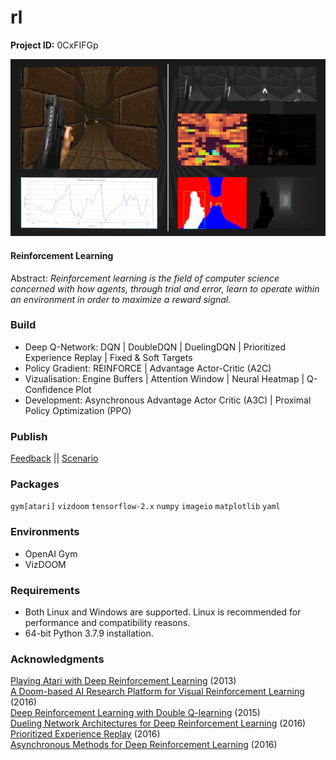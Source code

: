 # rl

**Project ID:** 0CxFIFGp

![alt text](https://github.com/epochlab/rl/blob/main/sample.png)

#### Reinforcement Learning
Abstract: *Reinforcement learning is the field of computer science concerned with how agents, through trial and error, learn to operate within an environment in order to maximize a reward signal.*

### Build
- Deep Q-Network: DQN | DoubleDQN | DuelingDQN | Prioritized Experience Replay | Fixed & Soft Targets
- Policy Gradient: REINFORCE | Advantage Actor-Critic (A2C)
- Vizualisation: Engine Buffers | Attention Window | Neural Heatmap | Q-Confidence Plot
- Development: Asynchronous Advantage Actor Critic (A3C) | Proximal Policy Optimization (PPO)

### Publish
[Feedback](https://vimeo.com/649624495) || [Scenario](https://vimeo.com/649753590)

### Packages
`gym[atari]` `vizdoom` `tensorflow-2.x` `numpy` `imageio` `matplotlib` `yaml`

### Environments
- OpenAI Gym
- VizDOOM

### Requirements
- Both Linux and Windows are supported. Linux is recommended for performance and compatibility reasons.
- 64-bit Python 3.7.9 installation.

### Acknowledgments
[Playing Atari with Deep Reinforcement Learning](https://arxiv.org/pdf/1312.5602v1.pdf) (2013)<br />
[A Doom-based AI Research Platform for Visual Reinforcement Learning](https://arxiv.org/pdf/1605.02097.pdf) (2016)<br />
[Deep Reinforcement Learning with Double Q-learning](https://arxiv.org/pdf/1509.06461.pdf) (2015)<br />
[Dueling Network Architectures for Deep Reinforcement Learning](https://arxiv.org/pdf/1511.06581.pdf) (2016)<br />
[Prioritized Experience Replay](https://arxiv.org/pdf/1511.05952.pdf) (2016)<br />
[Asynchronous Methods for Deep Reinforcement Learning](https://arxiv.org/pdf/1602.01783.pdf) (2016)

